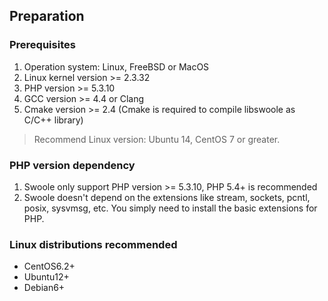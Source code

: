 ## Preparation 

### Prerequisites

1. Operation system: Linux, FreeBSD or MacOS
2. Linux kernel version &gt;= 2.3.32
3. PHP version &gt;= 5.3.10
4. GCC version &gt;= 4.4 or Clang
5. Cmake version &gt;= 2.4 \(Cmake is required to compile libswoole as C/C++ library\)

> Recommend Linux version: Ubuntu 14, CentOS 7 or greater.

### PHP version dependency

1. Swoole only support PHP version &gt;= 5.3.10, PHP 5.4+ is recommended
2. Swoole doesn't depend on the extensions like stream, sockets, pcntl, posix, sysvmsg, etc. You simply need to install the basic extensions for PHP.

### Linux distributions recommended

- CentOS6.2+
- Ubuntu12+
- Debian6+
